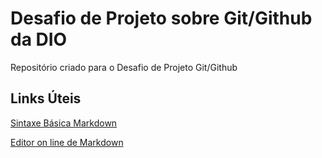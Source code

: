 # Desafio de Projeto sobre Git/Github da DIO
Repositório criado para o Desafio de Projeto Git/Github

## Links Úteis
[Sintaxe Básica Markdown](https://www.markdownguide.org/basic-syntax/)

[Editor on line de Markdown](https://dillinger.io/)

